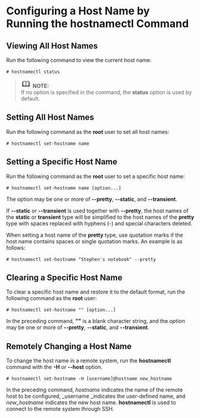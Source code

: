 # Configuring a Host Name by Running the  **hostnamectl**  Command<a name="EN-US_TOPIC_0229622804"></a>

## Viewing All Host Names<a name="en-us_topic_0154473021_section547816643813"></a>

Run the following command to view the current host name:

```
# hostnamectl status
```

>![](public_sys-resources/icon-note.gif) **NOTE:**   
>If no option is specified in the command, the  **status**  option is used by default.  

## Setting All Host Names<a name="en-us_topic_0154473021_section16458523193817"></a>

Run the following command as the  **root**  user to set all host names:

```
# hostnamectl set-hostname name
```

## Setting a Specific Host Name<a name="en-us_topic_0154473021_section19628194016387"></a>

Run the following command as the  **root**  user to set a specific host name:

```
# hostnamectl set-hostname name [option...]
```

The option may be one or more of  **--pretty**,  **--static**, and  **--transient**.

If  **--static**  or  **--transient**  is used together with  **--pretty**, the host names of the  **static**  or  **transient**  type will be simplified to the host names of the  **pretty**  type with spaces replaced with hyphens \(-\) and special characters deleted.

When setting a host name of the  **pretty**  type, use quotation marks if the host name contains spaces or single quotation marks. An example is as follows:

```
# hostnamectl set-hostname "Stephen's notebook" --pretty
```

## Clearing a Specific Host Name<a name="en-us_topic_0154473021_section1996517213917"></a>

To clear a specific host name and restore it to the default format, run the following command as the  **root**  user:

```
# hostnamectl set-hostname "" [option...]
```

In the preceding command,  **""**  is a blank character string, and the  _option_  may be one or more of  **--pretty**,  **--static**, and  **--transient**.

## Remotely Changing a Host Name<a name="en-us_topic_0154473021_section1530231411392"></a>

To change the host name in a remote system, run the  **hostnamectl**  command with the  **-H**  or  **--host**  option.

```
# hostnamectl set-hostname -H [username]@hostname new_hostname
```

In the preceding command,  _hostname_  indicates the name of the remote host to be configured,  _username _indicates the user-defined name, and  _new\_hostname_  indicates the new host name.  **hostnamectl**  is used to connect to the remote system through SSH.

